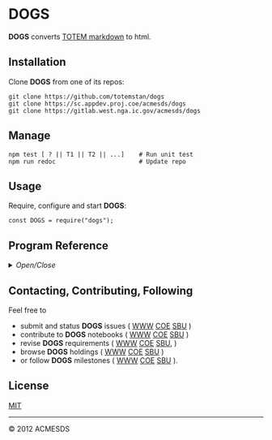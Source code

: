 # DOGS

**DOGS** converts [TOTEM markdown](/api.view) to html.

## Installation

Clone **DOGS** from one of its repos:

	git clone https://github.com/totemstan/dogs
	git clone https://sc.appdev.proj.coe/acmesds/dogs
	git clone https://gitlab.west.nga.ic.gov/acmesds/dogs

## Manage 

	npm test [ ? || T1 || T2 || ...]	# Run unit test
	npm run redoc						# Update repo

## Usage

Require, configure and start **DOGS**:
	
	const DOGS = require("dogs");

## Program Reference
<details>
<summary>
<i>Open/Close</i>
</summary>
<a name="module_WATCHDOGS"></a>

## WATCHDOGS
Define DEBE watchdogs:

	sql => {  // watchdog
		const { ... } = site;  	// pull required site info
		// do your thing
	}

This module 
documented in accordance with [jsdoc](https://jsdoc.app/).


* [WATCHDOGS](#module_WATCHDOGS)
    * [.repos()](#module_WATCHDOGS.repos)
    * [.daily()](#module_WATCHDOGS.daily)
    * [.weekly()](#module_WATCHDOGS.weekly)
    * [.system()](#module_WATCHDOGS.system)
    * [.detectors()](#module_WATCHDOGS.detectors)
    * [.bricks()](#module_WATCHDOGS.bricks)
    * [.catalog()](#module_WATCHDOGS.catalog)
    * [.licenses()](#module_WATCHDOGS.licenses)
    * [.voxels()](#module_WATCHDOGS.voxels)
    * [.cache()](#module_WATCHDOGS.cache)
    * [.jobs()](#module_WATCHDOGS.jobs)
    * [.email()](#module_WATCHDOGS.email)
    * [.clients()](#module_WATCHDOGS.clients)
    * [.news()](#module_WATCHDOGS.news)
    * [.notebooks()](#module_WATCHDOGS.notebooks)
    * [.users()](#module_WATCHDOGS.users)

<a name="module_WATCHDOGS.repos"></a>

### WATCHDOGS.repos()
Repository watchdog

**Kind**: static method of [<code>WATCHDOGS</code>](#module_WATCHDOGS)  
<a name="module_WATCHDOGS.daily"></a>

### WATCHDOGS.daily()
Daily watchdog to distribute email updates

**Kind**: static method of [<code>WATCHDOGS</code>](#module_WATCHDOGS)  
<a name="module_WATCHDOGS.weekly"></a>

### WATCHDOGS.weekly()
Weekly watchdog to distribute email updates

**Kind**: static method of [<code>WATCHDOGS</code>](#module_WATCHDOGS)  
<a name="module_WATCHDOGS.system"></a>

### WATCHDOGS.system()
System health and utilization watchdog

**Kind**: static method of [<code>WATCHDOGS</code>](#module_WATCHDOGS)  
<a name="module_WATCHDOGS.detectors"></a>

### WATCHDOGS.detectors()
Detector training stats watchdog

**Kind**: static method of [<code>WATCHDOGS</code>](#module_WATCHDOGS)  
<a name="module_WATCHDOGS.bricks"></a>

### WATCHDOGS.bricks()
Data brick ingesting watchdog

**Kind**: static method of [<code>WATCHDOGS</code>](#module_WATCHDOGS)  
<a name="module_WATCHDOGS.catalog"></a>

### WATCHDOGS.catalog()
Reserved watchdog for building mater catalogs

**Kind**: static method of [<code>WATCHDOGS</code>](#module_WATCHDOGS)  
<a name="module_WATCHDOGS.licenses"></a>

### WATCHDOGS.licenses()
Watchdog for monitoring code licenses

**Kind**: static method of [<code>WATCHDOGS</code>](#module_WATCHDOGS)  
<a name="module_WATCHDOGS.voxels"></a>

### WATCHDOGS.voxels()
Watchdog for monitoring data voxels

**Kind**: static method of [<code>WATCHDOGS</code>](#module_WATCHDOGS)  
<a name="module_WATCHDOGS.cache"></a>

### WATCHDOGS.cache()
Watchdog for monitoring data cache

**Kind**: static method of [<code>WATCHDOGS</code>](#module_WATCHDOGS)  
<a name="module_WATCHDOGS.jobs"></a>

### WATCHDOGS.jobs()
Watchdog for monitoring notebook jobs

**Kind**: static method of [<code>WATCHDOGS</code>](#module_WATCHDOGS)  
<a name="module_WATCHDOGS.email"></a>

### WATCHDOGS.email()
Watchdog for monitoring email

**Kind**: static method of [<code>WATCHDOGS</code>](#module_WATCHDOGS)  
<a name="module_WATCHDOGS.clients"></a>

### WATCHDOGS.clients()
Watchdog for monitoring client profiles

**Kind**: static method of [<code>WATCHDOGS</code>](#module_WATCHDOGS)  
<a name="module_WATCHDOGS.news"></a>

### WATCHDOGS.news()
Watchdog for creating system news

**Kind**: static method of [<code>WATCHDOGS</code>](#module_WATCHDOGS)  
<a name="module_WATCHDOGS.notebooks"></a>

### WATCHDOGS.notebooks()
Watchdog for monitoring notebook usage

**Kind**: static method of [<code>WATCHDOGS</code>](#module_WATCHDOGS)  
<a name="module_WATCHDOGS.users"></a>

### WATCHDOGS.users()
Watchdog for monitoring system users

**Kind**: static method of [<code>WATCHDOGS</code>](#module_WATCHDOGS)  
</details>

## Contacting, Contributing, Following

Feel free to 
* submit and status **DOGS** issues (
[WWW](http://totem.zapto.org/issues.view) 
[COE](https://totem.west.ile.nga.ic.gov/issues.view) 
[SBU](https://totem.nga.mil/issues.view)
)  
* contribute to **DOGS** notebooks (
[WWW](http://totem.zapto.org/shares/notebooks/) 
[COE](https://totem.west.ile.nga.ic.gov/shares/notebooks/) 
[SBU](https://totem.nga.mil/shares/notebooks/)
)  
* revise **DOGS** requirements (
[WWW](http://totem.zapto.org/reqts.view) 
[COE](https://totem.west.ile.nga.ic.gov/reqts.view) 
[SBU](https://totem.nga.mil/reqts.view), 
)  
* browse **DOGS** holdings (
[WWW](http://totem.zapto.org/) 
[COE](https://totem.west.ile.nga.ic.gov/) 
[SBU](https://totem.nga.mil/)
)  
* or follow **DOGS** milestones (
[WWW](http://totem.zapto.org/milestones.view) 
[COE](https://totem.west.ile.nga.ic.gov/milestones.view) 
[SBU](https://totem.nga.mil/milestones.view)
).

## License

[MIT](LICENSE)

* * *

&copy; 2012 ACMESDS
